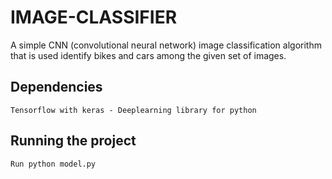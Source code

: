 # IMAGE-CLASSIFIER
A simple CNN (convolutional neural network) image classification algorithm that is used identify bikes and cars among the given set of images.

## Dependencies
```Tensorflow with keras - Deeplearning library for python```

## Running the project
``` Run python model.py ```
